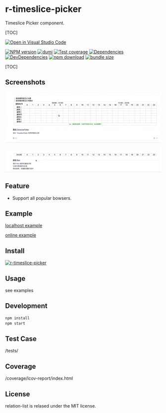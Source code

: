 # r-timeslice-picker

Timeslice Picker component.

[TOC]

[![Open in Visual Studio Code](https://open.vscode.dev/badges/open-in-vscode.svg)](https://open.vscode.dev/troublemjs/r-timeslice-picker)

[![NPM version][npm-image]][npm-url] [![dumi](https://img.shields.io/badge/docs%20by-dumi-blue?style=flat-square)](https://github.com/umijs/dumi) [![Test coverage][codecov-image]][codecov-url] [![Dependencies][david-image]][david-url] [![DevDependencies][david-dev-image]][david-dev-url] [![npm download][download-image]][download-url] [![bundle size][bundlephobia-image]][bundlephobia-url]

[npm-image]: http://img.shields.io/npm/v/r-timeslice-picker.svg?style=flat-square
[npm-url]: http://npmjs.org/package/r-timeslice-picker
[codecov-image]: https://img.shields.io/codecov/c/github/troublemjs/r-timeslice-picker/master.svg?style=flat-square
[codecov-url]: https://codecov.io/gh/troublemjs/r-timeslice-picker/branch/master
[david-url]: https://david-dm.org/troublemjs/r-timeslice-picker
[david-image]: https://david-dm.org/troublemjs/r-timeslice-picker/status.svg?style=flat-square
[david-dev-url]: https://david-dm.org/troublemjs/r-timeslice-picker?type=dev
[david-dev-image]: https://david-dm.org/troublemjs/r-timeslice-picker/dev-status.svg?style=flat-square
[download-image]: https://img.shields.io/npm/dm/r-timeslice-picker.svg?style=flat-square
[download-url]: https://npmjs.org/package/r-timeslice-picker
[bundlephobia-url]: https://bundlephobia.com/result?p=r-timeslice-picker
[bundlephobia-image]: https://badgen.net/bundlephobia/minzip/r-timeslice-picker

[TOC]

## Screenshots

![TimeslicePicker](https://raw.githubusercontent.com/Ray-56/image-service/master/picgo20210805/TimeslicePicker.gif)

![Row](https://raw.githubusercontent.com/Ray-56/image-service/master/picgo20210805/row.gif)

## Feature

- Support all popular bowsers.

## Example

<a href="http://localhost:8000" target="_blank">localhost example</a>

<a href="https://troublemjs.github.io/r-timeslice-picker/" target="_blank">online example</a>

## Install

[![r-timeslice-picker](https://nodei.co/npm/r-timeslice-picker.png)](https://npmjs.org/package/r-timeslice-picker)

## Usage

see examples

## Development

```bash
npm install
npm start
```

## Test Case

/tests/

## Coverage

/coverage/lcov-report/index.html

## License

relation-list is relased under the MIT license.

